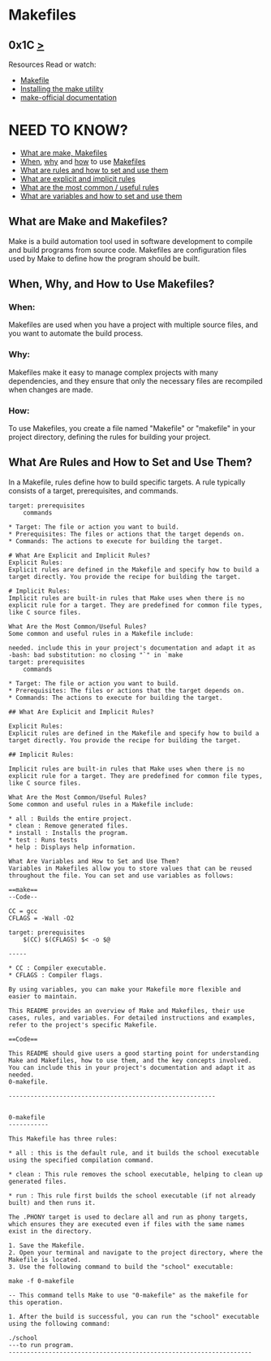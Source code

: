 # Makefiles
[]() 0x1C [>](https://github.com/TheeKingZa/alx-low_level_programming/blob/master/0x1E-search_algorithms/README.md)
----

Resources
Read or watch:

* [Makefile](https://opensource.com/article/18/8/what-how-makefile)
* [Installing the make utility](https://www.geeksforgeeks.org/how-to-install-make-on-ubuntu/)
* [make-official documentation](https://www.gnu.org/software/make/manual/html_node/)

# NEED TO KNOW?
* [What are make, Makefiles](#what-are-make-and-makefiles)
* [When](#when), [why](#why) and [how](#how) to use [Makefiles](#when-why-and-how-to-use-makefiles)
* [What are rules and how to set and use them](#what-are-rules-and-how-to-set-and-use-them)
* [What are explicit and implicit rules]()
* [What are the most common / useful rules]()
* [What are variables and how to set and use them]()

## What are Make and Makefiles?

Make is a build automation tool used in software development to compile and build programs from source code. Makefiles are configuration files used by Make to define how the program should be built.

## When, Why, and How to Use Makefiles?

### When:
Makefiles are used when you have a project with multiple source files, and you want to automate the build process.

### Why:
Makefiles make it easy to manage complex projects with many dependencies, and they ensure that only the necessary files are recompiled when changes are made.

### How:
To use Makefiles, you create a file named "Makefile" or "makefile" in your project directory, defining the rules for building your project.

## What Are Rules and How to Set and Use Them?

In a Makefile, rules define how to build specific targets. A rule typically consists of a target, prerequisites, and commands.

```make
target: prerequisites
    commands

* Target: The file or action you want to build.
* Prerequisites: The files or actions that the target depends on.
* Commands: The actions to execute for building the target.

# What Are Explicit and Implicit Rules?
Explicit Rules:
Explicit rules are defined in the Makefile and specify how to build a target directly. You provide the recipe for building the target.

# Implicit Rules:
Implicit rules are built-in rules that Make uses when there is no explicit rule for a target. They are predefined for common file types, like C source files.

What Are the Most Common/Useful Rules?
Some common and useful rules in a Makefile include:

needed. include this in your project's documentation and adapt it as
-bash: bad substitution: no closing "`" in `make
target: prerequisites
    commands

* Target: The file or action you want to build.
* Prerequisites: The files or actions that the target depends on.
* Commands: The actions to execute for building the target.

## What Are Explicit and Implicit Rules?

Explicit Rules:
Explicit rules are defined in the Makefile and specify how to build a target directly. You provide the recipe for building the target.

## Implicit Rules:

Implicit rules are built-in rules that Make uses when there is no explicit rule for a target. They are predefined for common file types, like C source files.

What Are the Most Common/Useful Rules?
Some common and useful rules in a Makefile include:

* all : Builds the entire project.
* clean : Remove generated files.
* install : Installs the program.
* test : Runs tests
* help : Displays help information.

What Are Variables and How to Set and Use Them?
Variables in Makefiles allow you to store values that can be reused throughout the file. You can set and use variables as follows:

==make==
--Code--

CC = gcc
CFLAGS = -Wall -O2

target: prerequisites
    $(CC) $(CFLAGS) $< -o $@

-----

* CC : Compiler executable.
* CFLAGS : Compiler flags.

By using variables, you can make your Makefile more flexible and easier to maintain.

This README provides an overview of Make and Makefiles, their use cases, rules, and variables. For detailed instructions and examples, refer to the project's specific Makefile.

==Code==

This README should give users a good starting point for understanding Make and Makefiles, how to use them, and the key concepts involved. You can include this in your project's documentation and adapt it as needed.
0-makefile.

---------------------------------------------------------


0-makefile
-----------

This Makefile has three rules:

* all : this is the default rule, and it builds the school executable using the specified compilation command.

* clean : This rule removes the school executable, helping to clean up generated files.

* run : This rule first builds the school executable (if not already built) and then runs it.

The .PHONY target is used to declare all and run as phony targets, which ensures they are executed even if files with the same names exist in the directory.

1. Save the Makefile.
2. Open your terminal and navigate to the project directory, where the Makefile is located.
3. Use the following command to build the "school" executable:

make -f 0-makefile

-- This command tells Make to use "0-makefile" as the makefile for this operation.

1. After the build is successful, you can run the "school" executable using the following command:

./school
---to run program.
-------------------------------------------------------------------
